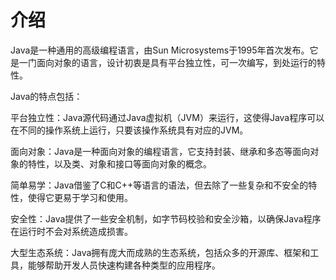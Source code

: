 # 介绍

Java是一种通用的高级编程语言，由Sun Microsystems于1995年首次发布。它是一门面向对象的语言，设计初衷是具有平台独立性，可一次编写，到处运行的特性。

Java的特点包括：

平台独立性：Java源代码通过Java虚拟机（JVM）来运行，这使得Java程序可以在不同的操作系统上运行，只要该操作系统具有对应的JVM。

面向对象：Java是一种面向对象的编程语言，它支持封装、继承和多态等面向对象的特性，以及类、对象和接口等面向对象的概念。

简单易学：Java借鉴了C和C++等语言的语法，但去除了一些复杂和不安全的特性，使得它更易于学习和使用。

安全性：Java提供了一些安全机制，如字节码校验和安全沙箱，以确保Java程序在运行时不会对系统造成损害。

大型生态系统：Java拥有庞大而成熟的生态系统，包括众多的开源库、框架和工具，能够帮助开发人员快速构建各种类型的应用程序。